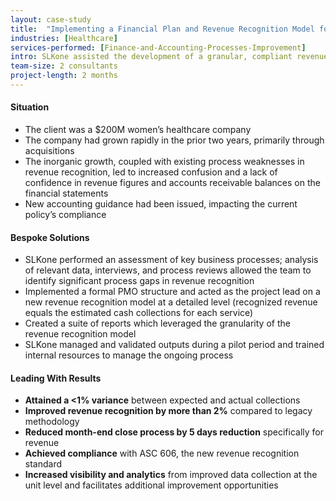 ```yaml
---
layout: case-study
title:  "Implementing a Financial Plan and Revenue Recognition Model for a $200M Women’s Healthcare Company"
industries: [Healthcare]
services-performed: [Finance-and-Accounting-Processes-Improvement]
intro: SLKone assisted the development of a granular, compliant revenue recognition model that resolved material issues in the accounting function, while simultaneously unlocking business intelligence reporting opportunities
team-size: 2 consultants
project-length: 2 months
---
```


#### Situation
- The client was a $200M women’s healthcare company
- The company had grown rapidly in the prior two years, primarily through acquisitions
- The inorganic growth, coupled with existing process weaknesses in revenue recognition, led to increased confusion and a lack of confidence in revenue figures and accounts receivable balances on the financial statements
- New accounting guidance had been issued, impacting the current policy’s compliance


#### Bespoke Solutions
- SLKone performed an assessment of key business processes; analysis of relevant data, interviews, and process reviews allowed the team to identify significant process gaps in revenue recognition
- Implemented a formal PMO structure and acted as the project lead on a new revenue recognition model at a detailed level (recognized revenue equals the estimated cash collections for each service)
- Created a suite of reports which leveraged the granularity of the revenue recognition model
- SLKone managed and validated outputs during a pilot period and trained internal resources to manage the ongoing process

#### Leading With Results
- **Attained a <1% variance** between expected and actual collections
- **Improved revenue recognition by more than 2%** compared to legacy methodology
- **Reduced month-end close process by 5 days reduction** specifically for revenue
- **Achieved compliance** with ASC 606, the new revenue recognition standard
- **Increased visibility and analytics** from improved data collection at the unit level and facilitates additional improvement opportunities

